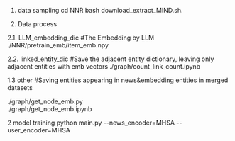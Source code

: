 
1. data sampling
cd NNR
bash download_extract_MIND.sh.


2. Data process

2.1. LLM_embedding_dic  #The Embedding by LLM
./NNR/pretrain_emb/item_emb.npy  

2.2.  linked_entity_dic #Save the adjacent entity dictionary, leaving only adjacent entities with emb vectors
./graph/count_link_count.ipynb  

1.3 other #Saving entities appearing in news&embedding entities in merged datasets

./graph/get_node_emb.py    
./graph/get_node_emb.ipynb 



2 model training
python  main.py --news_encoder=MHSA --user_encoder=MHSA 



